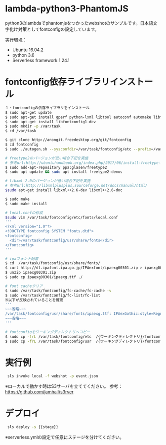 # lambda-python3-PhantomJS
python3のlambdaでphantomjsをつかったwebshotのサンプルです。日本語文字化け対策としてfontconfigの設定しています。

実行環境：
- Ubuntu 16.04.2
- python 3.6
- Serverless framework 1.24.1

# fontconfig依存ライブラリインストール
```sh
１・fontconfigの依存ライブラリをインストール
$ sudo apt-get update
$ sudo apt-get install gperf python-lxml libtool autoconf automake libfreetype6-dev
$ sudo apt-get install libfontconfig1-dev
$ sudo mkdir -p /var/task
$ cd /var/task

$ git clone http://anongit.freedesktop.org/git/fontconfig
$ cd fontconfig
$ sudo ./autogen.sh --sysconfdir=/var/task/fontconfig/etc --prefix=/var/task/fontconfig/usr --mandir=/var/task/fontconfig/usr/share/man --enable-libxml2

# freetype2のバージョンが低い場合下記を実施
# 参考url:http://ubuntuhandbook.org/index.php/2017/06/install-freetype-2-8-in-ubuntu-16-04-17-04/
$ sudo add-apt-repository ppa:glasen/freetype2
$ sudo apt update && sudo apt install freetype2-demos

# libxml-2.0のバージョンが低い場合下記を実施
# 参考url:http://libxmlplusplus.sourceforge.net/docs/manual/html/
$sudo apt-get install libxml++2.6-dev libxml++2.6-doc

$ sudo make
$ sudo make install

# local.confの作成
$sudo vim /var/task/fontconfig/etc/fonts/local.conf
'''
<?xml version="1.0"?>
<!DOCTYPE fontconfig SYSTEM "fonts.dtd">
<fontconfig>
  <dir>/var/task/fontconfig/usr/share/fonts</dir>
</fontconfig>
'''

# ipaフォント配置
$ cd  /var/task/fontconfig/usr/share/fonts/
$ curl http://dl.ipafont.ipa.go.jp/IPAexfont/ipaexg00301.zip > ipaexg00301.zip
$ unzip ipaexg00301.zip
$ sudo cp ipaexg00301/ipaexg.ttf ./

# font cacheクリア
$ sudo /var/task/fontconfig/fc-cache/fc-cache -v
$ sudo /var/task/fontconfig/fc-list/fc-list
※以下が反映されていることを確認
'''
~~~省略~~~
/var/task/fontconfig/usr/share/fonts/ipaexg.ttf: IPAexGothic:style=Regular
~~~省略~~~
'''

# fontconfigをワーキングディレクトリへコピー
$ sudo cp -frL /var/task/fontconfig/etc  /{ワーキングディレクトリ}/fontconfig/
$ sudo cp -frL /var/task/fontconfig/usr  /{ワーキングディレクトリ}/fontconfig/
```

# 実行例
```sh
 sls invoke local -f webshot -p event.json
```
※ローカルで動かす時はS3サーバを立ててください。
参考：https://github.com/jamhall/s3rver

# デプロイ
```sh
 sls deploy -s {{stage}}
```
※serverless.ymlの設定で任意にステージを分けてください。
